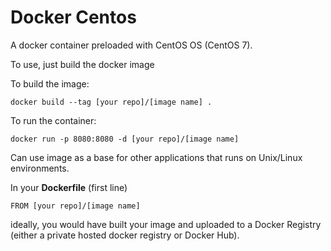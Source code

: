 # Docker Centos

A docker container preloaded with CentOS OS (CentOS 7).

To use, just build the docker image

To build the image:

```
docker build --tag [your repo]/[image name] .
```

To run the container:

```
docker run -p 8080:8080 -d [your repo]/[image name]
```

Can use image as a base for other applications that runs on Unix/Linux environments.

In your __Dockerfile__ (first line)

```
FROM [your repo]/[image name]
```

ideally, you would have built your image and uploaded to a Docker Registry (either a private hosted docker registry or Docker Hub).
